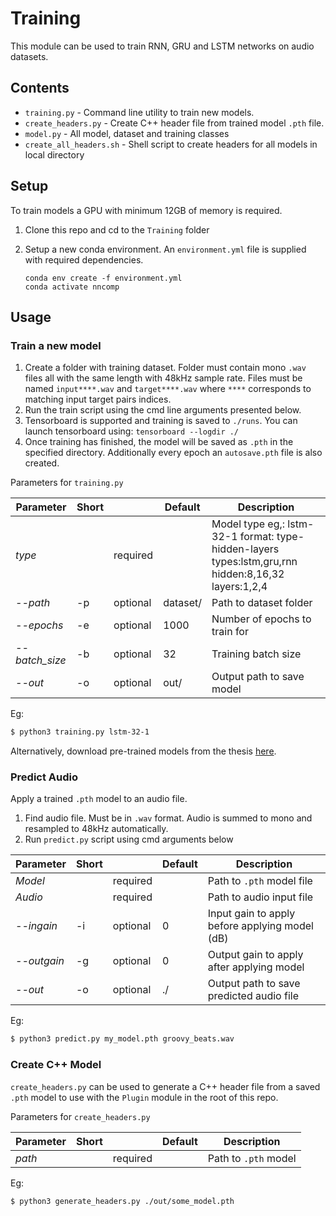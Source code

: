 # Training
This module can be used to train RNN, GRU and LSTM networks on audio datasets.

## Contents
* `training.py` - Command line utility to train new models.
* `create_headers.py` - Create C++ header file from trained model `.pth` file.
* `model.py` - All model, dataset and training classes
* `create_all_headers.sh` - Shell script to create headers for all models in local directory

## Setup
To train models a GPU with minimum 12GB of memory is required.
1. Clone this repo and cd to the `Training` folder
2. Setup a new conda environment. An `environment.yml` file is supplied with required dependencies.

   ```
   conda env create -f environment.yml
   conda activate nncomp
   
   ```

## Usage
### Train a new model
1. Create a folder with training dataset. Folder must contain mono `.wav` files all with the same length with 48kHz sample rate. Files must be named `input****.wav` and `target****.wav` where `****` corresponds to matching input target pairs indices.
2. Run the train script using the cmd line arguments presented below.
3. Tensorboard is supported and training is saved to `./runs`. You can launch tensorboard using: `tensorboard --logdir ./`
4. Once training has finished, the model will be saved as `.pth` in the specified directory. Additionally every epoch an `autosave.pth` file is also created.

Parameters for `training.py`

| Parameter                  | Short |          | Default                   | Description |
| ----------------           | ----- | -------- | ------------------------- | ----------- |
| _type_                     |       | required |                           | Model type eg,: lstm-32-1 format: type-hidden-layers types:lstm,gru,rnn hidden:8,16,32 layers:1,2,4|
| _--path_                   |    -p | optional | dataset/                  | Path to dataset folder |
| _--epochs_                 | -e    | optional | 1000                      | Number of epochs to train for |
| _--batch_size_             | -b    | optional | 32                        | Training batch size |
| _--out_                    | -o    | optional | out/                      | Output path to save model |

Eg:
```bash
$ python3 training.py lstm-32-1
```
Alternatively, download pre-trained models from the thesis [here](https://hcloudh.com/nextcloud/s/9rWEe6EHQq4x4DS/download/All_Models.zip).

### Predict Audio
Apply a trained `.pth` model to an audio file.
1. Find audio file. Must be in `.wav` format. Audio is summed to mono and resampled to 48kHz automatically.
2. Run `predict.py` script using cmd arguments below

| Parameter                  | Short |          | Default                   | Description |
| ----------------           | ----- | -------- | ------------------------- | ----------- |
| _Model_                    |       | required |                           | Path to `.pth` model file|
| _Audio_                    |       | required |                           | Path to audio input file|
| _--ingain_                 | -i    | optional | 0                         | Input gain to apply before applying model (dB) |
| _--outgain_                | -g    | optional | 0                         | Output gain to apply after applying model |
| _--out_                    | -o    | optional | ./                        | Output path to save predicted audio file|

Eg:
```bash
$ python3 predict.py my_model.pth groovy_beats.wav
```

### Create C++ Model
`create_headers.py` can be used to generate a C++ header file from a saved `.pth` model to use with the `Plugin` module in the root of this repo. 

Parameters for `create_headers.py`

| Parameter                  | Short |          | Default                   | Description |
| ----------------           | ----- | -------- | ------------------------- | ----------- |
| _path_                     |       | required |                           | Path to `.pth` model |

Eg:
```bash
$ python3 generate_headers.py ./out/some_model.pth
```
